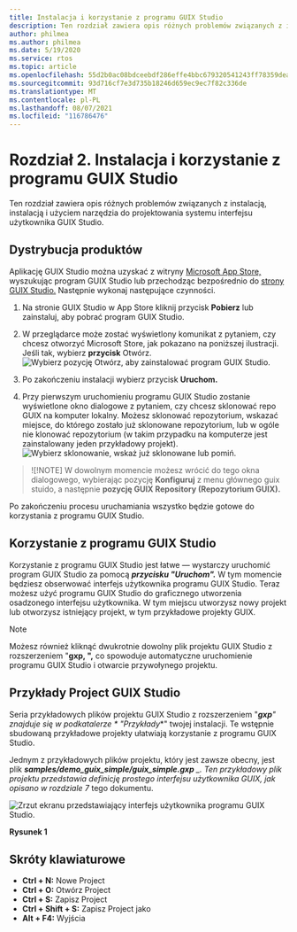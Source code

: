 ```yaml
---
title: Instalacja i korzystanie z programu GUIX Studio
description: Ten rozdział zawiera opis różnych problemów związanych z instalacją, instalacją i użyciem narzędzia do projektowania systemu interfejsu użytkownika GUIX Studio.
author: philmea
ms.author: philmea
ms.date: 5/19/2020
ms.service: rtos
ms.topic: article
ms.openlocfilehash: 55d2b0ac08bdceebdf286effe4bbc679320541243ff78359deafe0858a7b597e
ms.sourcegitcommit: 93d716cf7e3d735b18246d659ec9ec7f82c336de
ms.translationtype: MT
ms.contentlocale: pl-PL
ms.lasthandoff: 08/07/2021
ms.locfileid: "116786476"
---
```

# <a name="chapter-2-installation-and-use-of-guix-studio"></a>Rozdział 2. Instalacja i korzystanie z programu GUIX Studio

Ten rozdział zawiera opis różnych problemów związanych z instalacją, instalacją i użyciem narzędzia do projektowania systemu interfejsu użytkownika GUIX Studio. 

## <a name="product-distribution"></a>Dystrybucja produktów

Aplikację GUIX Studio można uzyskać z witryny [Microsoft App Store,](https://microsoft.com/store/apps) wyszukując program GUIX Studio lub przechodząc bezpośrednio do [strony GUIX Studio.](https://www.microsoft.com/p/azure-rtos-guix-studio/9pbm1k1r7q0f?activetab=pivot:overviewtab) Następnie wykonaj następujące czynności.

1. Na stronie GUIX Studio w App Store kliknij przycisk  **Pobierz** lub zainstaluj, aby pobrać program GUIX Studio.

1. W przeglądarce może zostać wyświetlony komunikat z pytaniem, czy chcesz otworzyć Microsoft Store, jak pokazano na poniższej ilustracji. Jeśli tak, wybierz **przycisk** Otwórz.
![Wybierz pozycję Otwórz, aby zainstalować program GUIX Studio.](./media/guix-studio/open-ms-store.png)

1. Po zakończeniu instalacji wybierz przycisk **Uruchom.**

1. Przy pierwszym uruchomieniu programu GUIX Studio zostanie wyświetlone okno dialogowe z pytaniem, czy chcesz sklonować repo GUIX na komputer lokalny. Możesz sklonować repozytorium, wskazać miejsce, do którego zostało już sklonowane repozytorium, lub w ogóle nie klonować repozytorium (w takim przypadku na komputerze jest zainstalowany jeden przykładowy projekt).
![Wybierz sklonowanie, wskaż już sklonowane lub pomiń.](./media/guix-studio/clone-repo.png)

> ![!NOTE]
> W dowolnym momencie możesz wrócić do tego okna dialogowego, wybierając pozycję **Konfiguruj** z menu głównego guix stuido, a następnie **pozycję GUIX Repository (Repozytorium GUIX).**

Po zakończeniu procesu uruchamiania wszystko będzie gotowe do korzystania z programu GUIX Studio.

## <a name="using-guix-studio"></a>Korzystanie z programu GUIX Studio

Korzystanie z programu GUIX Studio jest łatwe — wystarczy uruchomić program GUIX Studio za pomocą ***przycisku "Uruchom".*** W tym momencie będziesz obserwować interfejs użytkownika programu GUIX Studio. Teraz możesz użyć programu GUIX Studio do graficznego utworzenia osadzonego interfejsu użytkownika. W tym miejscu utworzysz nowy projekt lub otworzysz istniejący projekt, w tym przykładowe projekty GUIX.

> [!NOTE]
> Możesz również kliknąć dwukrotnie dowolny plik projektu GUIX Studio z rozszerzeniem "**gxp, ",** co spowoduje automatyczne uruchomienie programu GUIX Studio i otwarcie przywołynego projektu.

## <a name="guix-studio-project-samples"></a>Przykłady Project GUIX Studio

Seria przykładowych plików projektu GUIX Studio z rozszerzeniem "***gxp**" znajduje się w podkatalerze * _"Przykłady_**" twojej instalacji. Te wstępnie sbudowaną przykładowe projekty ułatwiają korzystanie z programu GUIX Studio.

Jednym z przykładowych plików projektu, który jest zawsze obecny, jest plik ***samples/demo_guix_simple/guix_simple.gxp** _. Ten przykładowy plik projektu przedstawia definicję prostego interfejsu użytkownika GUIX, jak opisano w rozdziale *_7_** tego dokumentu.

![Zrzut ekranu przedstawiający interfejs użytkownika programu GUIX Studio.](./media/guix-studio/image_10.png)

**Rysunek 1**

## <a name="keyboard-shortcuts"></a>Skróty klawiaturowe

- **Ctrl + N:** Nowe Project
- **Ctrl + O:** Otwórz Project
- **Ctrl + S:** Zapisz Project
- **Ctrl + Shift + S:** Zapisz Project jako
- **Alt + F4:** Wyjścia
